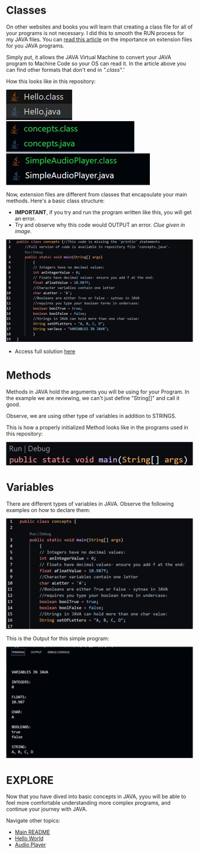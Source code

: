 # Classes

On other websites and books you will learn that creating a class file for all of your programs is not necessary. I did this to smooth the RUN process for my JAVA files. You can [read this article](https://exlskills.com/learn-en/courses/introduction-to-java-intro_to_java/introduction-to-java-SikwrMAuJQHg/java-class-and-source-file-KTjwapEIQlNC/java-class-file-NEYuXtFFhjfu) on the importance on extension files for you JAVA programs.

Simply put, it allows the JAVA Virtual Machine to convert your JAVA program to Machine Code so your OS can read it. In the article above you can find other formats that don't end in *".class"*.'

How this looks like in this repository:

![CLASSES and CLASS FILES](/IMAGES/naming.png)
![CLASSES and CLASS FILES](/IMAGES/classes.png)
![CLASSES and CLASS FILES](/IMAGES/audioclass.png)

Now, extension files are different from classes that encapsulate your main methods. Here's a basic class structure:
-  **IMPORTANT**, if you try and run the program written like this, you will get an error.
- Try and observe why this code would OUTPUT an error. *Clue given in image.* 

![class syntax](/IMAGES/class.png)
- Access full solution [here](/1.Concepts/concepts.java)

# Methods
 
Methods in JAVA hold the arguments you will be using for your Program. In the example we are reviewing, we can't just define "String[]" and call it good. 

Observe, we are using other type of variables in addition to STRINGS.

This is how a properly initialized Method looks like in the programs used in this repository:

![METHODS](/IMAGES/method_concepts.png)



# Variables

There are different types of variables in JAVA. Observe the following examples on how to declare them:

![VARIABLES](/IMAGES/concepts.png)

This is the Output for this simple program:

![VARIABLES_OUTPUT](/IMAGES/concepts_Output.png)

# EXPLORE

Now that you have dived into basic concepts in JAVA, yyou will be able to feel more comfortable understanding more complex programs, and continue your journey with JAVA.

Navigate other topics:

- [Main README](/README.md)
- [Hello World](/2.Hello_World/Hello_JAVA.md)
- [Audio Player](/3.Audio_Player/SimpleAudioPlayer.java)



